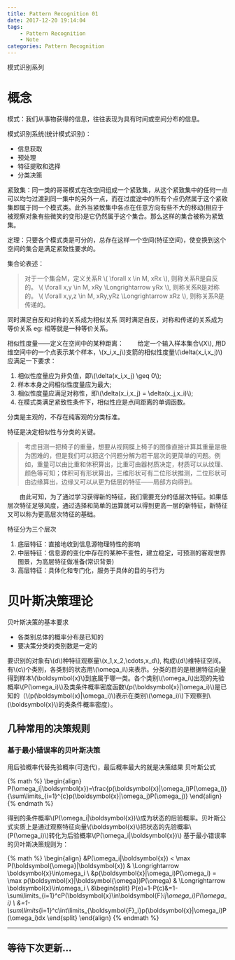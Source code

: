 ```yaml
---
title: Pattern Recognition 01
date: 2017-12-20 19:14:04
tags:
	- Pattern Recognition
	- Note
categories: Pattern Recognition
---
```


模式识别系列

<!-- more -->

# 概念
模式：我们从事物获得的信息，往往表现为具有时间或空间分布的信息。

模式识别系统(统计模式识别)：
- 信息获取
- 预处理
- 特征提取和选择
- 分类决策

紧致集：同一类的哥哥模式在改空间组成一个紧致集，从这个紧致集中的任何一点可以均匀过渡到同一集中的另外一点，而在过度途中的所有个点仍然属于这个紧致集即属于同一个模式类。此外当紧致集中各点在任意方向有些不大的移动(相应于被观察对象有些微笑的变形)是它仍然属于这个集合。那么这样的集合被称为紧致集。

定理：只要各个模式类是可分的，总存在这样一个空间(特征空间)，使变换到这个空间的集合是满足紧致性要求的。

集合论表述：
>	对于一个集合M，定义关系R
	\\( \forall x \in M, xRx \\), 则称关系R是自反的。
	\\( \forall x,y \in M, xRy \Longrightarrow yRx \\), 则称关系R是对称的。
	\\( \forall x,y,z \in M, xRy,yRz \Longrightarrow xRz \\), 则称关系R是传递的。

同时满足自反和对称的关系成为相似关系
同时满足自反，对称和传递的关系成为等价关系
eg: 相等就是一种等价关系。

相似性度量——定义在空间中的某种距离：
&emsp;&emsp;给定一个输入样本集合\\(X\\), 用D维空间中的一个点表示某个样本，\\(x_i,x_j\\)支箭的相似性度量\\(\delta(x_i,x_j)\\)应满足一下要求：
1. 相似性度量应为非负值，即\\(\delta(x_i,x_j) \geq 0\\);
2. 样本本身之间相似性度量应为最大;
3. 相似性度量应满足对称性，即\\(\delta(x_i,x_j) = \delta(x_j,x_i)\\);
4. 在模式类满足紧致性条件下，相似性应是点间距离的单调函数。

分类是主观的，不存在纯客观的分类标准。

特征是决定相似性与分类的关键。
>考虑目测一把椅子的重量，想要从视网膜上椅子的图像直接计算其重量是极为困难的，但是我们可以把这个问题分解为若干层次的更简单的问题。例如，重量可以由比重和体积算出，比重可由器材质决定，材质可以从纹理、颜色等可知；体积可有形状算出，三维形状可有二位形状推测，二位形状可由边缘算出，边缘又可以从更为低层的特征——局部方向得到。

&emsp;&emsp;由此可知，为了通过学习获得新的特征，我们需要充分的低层次特征。如果低层次特征足够风度，通过选择和简单的运算就可以得到更高一层的新特征，新特征又可以称为更高层次特征的基础。

特征分为三个层次
1. 底层特征：直接地收到信息源物理特性的影响
2. 中层特征：信息源的变化中存在的某种不变性，建立稳定，可预测的客观世界图景，为高层特征做准备(常识背景)
3. 高层特征：具体化和专门化，服务于具体的目的与行为

# 贝叶斯决策理论
贝叶斯决策的基本要求
- 各类别总体的概率分布是已知的
- 要决策分类的类别数是一定的

要识别的对象有\\(d\\)种特征观察量\\(x_1,x_2,\cdots,x_d\\), 构成\\(d\\)维特征空间。有\\(c\\)个类别，各类别的状态用\\(\omega_i\\)来表示。分类的目的是根据特征向量得到样本\\(\boldsymbol{x}\\)到底属于哪一类。各个类别\\(\omega_i\\)出现的先验概率\\(P(\omega_i)\\)及类条件概率密度函数\\(p(\boldsymbol{x}|\omega_i)\\)是已知的（\\(p(\boldsymbol{x}|\omega_i)\\)表示在类别\\(\omega_i)\\)下观察到\\(\boldsymbol{x}\\)的类条件概率密度）。

## 几种常用的决策规则
### 基于最小错误率的贝叶斯决策
用后验概率代替先验概率(可迭代)，最后概率最大的就是决策结果
贝叶斯公式

{% math %}
\begin{align}
P(\omega_i|\boldsymbol{x})=\frac{p(\boldsymbol{x}|\omega_i)P(\omega_i)}{\sum\limits_{i=1}^{c}p(\boldsymbol{x}|\omega_j)P(\omega_j)}
\end{align}
{% endmath %}

得到的条件概率\\(P(\omega_i|\boldsymbol{x})\\)成为状态的后验概率。贝叶斯公式实质上是通过观察特征向量\\(\boldsymbol{x}\\)把状态的先验概率\\(P(\omega_i)\\)转化为后验概率\\(P(\omega_i|\boldsymbol{x})\\)
基于最小错误率的贝叶斯决策规则为：

{% math %}
\begin{align}
&P(\omega_i|\boldsymbol{x}) < \max P(\boldsymbol{\omega}|\boldsymbol{x}) & \Longrightarrow \boldsymbol{x}\in\omega_i \\
&p(\boldsymbol{x}|\omega_i)P(\omega_i) = \max p(\boldsymbol{x}|\boldsymbol{\omega})P(\omega) & \Longrightarrow \boldsymbol{x}\in\omega_i \\
&\begin{split}
P(e)=1-P(c)&=1-\sum\limits_{i=1}^cP(\boldsymbol{x}\in\boldsymbol{F}_i|\omega_i)P(\omega_i) \\
&=1-\sum\limits_{i=1}^c\int\limits_{\boldsymbol{F}_i}p(\boldsymbol{x}|\omega_i)P(\omega_i)dx
\end{split}
\end{align}
{% endmath %}

---------------
等待下次更新...
---------------